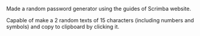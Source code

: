 Made a random password generator using the guides of Scrimba website.

Capable of make a 2 random texts of 15 characters (including numbers and symbols) and copy to clipboard by clicking it.

